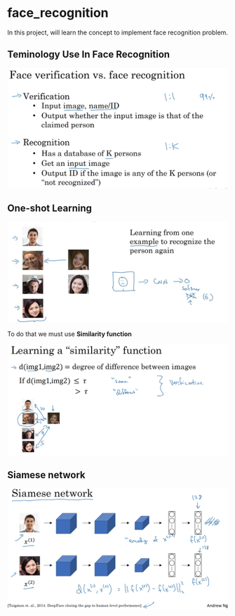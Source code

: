 # face_recognition
In this project, will learn the concept to implement face recognition problem.

## Teminology Use In Face Recognition

![image](images/1.png)

## One-shot Learning 

![image](images/2.png)

To do that we must use **Similarity function**

![image](images/3.png)

## Siamese network

![images](images/5.png)
